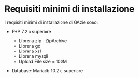 # Requisiti minimi di installazione

I requisiti minimi di installazione di GAzie sono:

+ PHP 7.2 o superiore
	- Libreria zip  - ZipArchive
    - Libreria gd
    - Libreria xsl
    - Libreria mysqli
    - Upload File size = 100M

+ Database: Mariadb 10.2 o superiore

